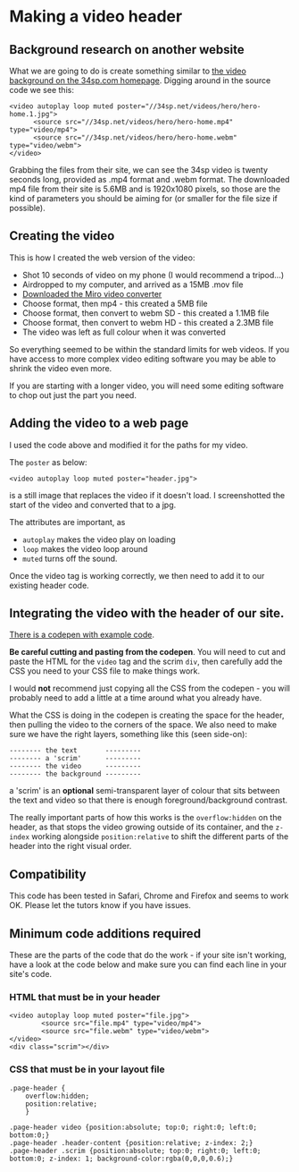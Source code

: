 # Making a video header

## Background research on another website

What we are going to do is create something similar to [the video background on the 34sp.com homepage](https://www.34sp.com/). Digging around in the source code we see this:

```
<video autoplay loop muted poster="//34sp.net/videos/hero/hero-home.1.jpg">
      <source src="//34sp.net/videos/hero/hero-home.mp4" type="video/mp4">
      <source src="//34sp.net/videos/hero/hero-home.webm" type="video/webm">
</video>
```

Grabbing the files from their site, we can see the 34sp video is twenty seconds long, provided as .mp4 format and .webm format. The downloaded mp4 file from their site is 5.6MB and is 1920x1080 pixels, so those are the kind of parameters you should be aiming for (or smaller for the file size if possible).

## Creating the video

This is how I created the web version of the video:

* Shot 10 seconds of video on my phone (I would recommend a tripod...)
* Airdropped to my computer, and arrived as a 15MB .mov file
* [Downloaded the Miro video converter](http://www.mirovideoconverter.com/)
* Choose format, then mp4 - this created a 5MB file
* Choose format, then convert to webm SD - this created a 1.1MB file
* Choose format, then convert to webm HD - this created a 2.3MB file
* The video was left as full colour when it was converted

So everything seemed to be within the standard limits for web videos. If you have access to more complex video editing software you may be able to shrink the video even more. 

If you are starting with a longer video, you will need some editing software to chop out just the part you need.

## Adding the video to a web page

I used the code above and modified it for the paths for my video. 

The `poster` as below:

```
<video autoplay loop muted poster="header.jpg">
```

is a still image that replaces the video if it doesn't load. I screenshotted the start of the video and converted that to a jpg.

The attributes are important, as
* `autoplay` makes the video play on loading
* `loop` makes the video loop around
* `muted` turns off the sound.

Once the video tag is working correctly, we then need to add it to our existing header code. 

## Integrating the video with the header of our site.

[There is a codepen with example code](https://codepen.io/wilsondmmu/pen/YgxPJw). 

**Be careful cutting and pasting from the codepen**. You will need to cut and paste the HTML for the `video` tag and the scrim `div`, then carefully add the CSS you need to your CSS file to make things work. 

I would **not** recommend just copying all the CSS from the codepen - you will probably need to add a little at a time around what you already have.

What the CSS is doing in the codepen is creating the space for the header, then pulling the video to the corners of the space. We also need to make sure we have the right layers, something like this (seen side-on):

```
-------- the text       ---------
-------- a 'scrim'      ---------
-------- the video      ---------
-------- the background ---------
```

a 'scrim' is an **optional** semi-transparent layer of colour that sits between the text and video so that there is enough foreground/background contrast.

The really important parts of how this works is the `overflow:hidden` on the header, as that stops the video growing outside of its container, and the `z-index` working alongside `position:relative` to shift the different parts of the header into the right visual order.

## Compatibility

This code has been tested in Safari, Chrome and Firefox and seems to work OK. Please let the tutors know if you have issues.

## Minimum code additions required

These are the parts of the code that do the work - if your site isn't working, have a look at the code below and make sure you can find each line in your site's code.

### HTML that must be in your header

```
<video autoplay loop muted poster="file.jpg">
        <source src="file.mp4" type="video/mp4">
        <source src="file.webm" type="video/webm">
</video>
<div class="scrim"></div>
```

### CSS that must be in your layout file

```
.page-header { 
    overflow:hidden; 
    position:relative;
    }
    
.page-header video {position:absolute; top:0; right:0; left:0; bottom:0;}
.page-header .header-content {position:relative; z-index: 2;}
.page-header .scrim {position:absolute; top:0; right:0; left:0; bottom:0; z-index: 1; background-color:rgba(0,0,0,0.6);}
```
    

